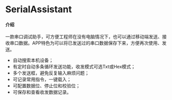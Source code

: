 # SerialAssistant

#### 介绍
一款串口调试助手，可方便工程师在没有电脑情况下，也可以通过移动端发送、接收串口数据。APP特色为可以将已发送过的串口数据保存下来，方便再次使用、发送。


- 自动搜索本机设备；
- 有定时自动多条循环发送功能，收发模式可选Txt或Hex模式；
- 多个发送框，避免反复输入麻烦问题；
- 可记录常用指令，一键载入；
- 可配置数据位、停止位和校验位；
- 可保存和查看收发数据记录。